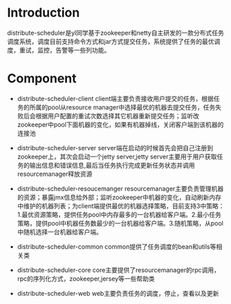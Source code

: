 # Introduction
distribute-scheduler是yl同学基于zookeeper和netty自主研发的一款分布式任务调度系统，调度目前支持命令方式和jar方式提交任务，系统提供了任务的最优调度，重试，监控，告警等一些列功能。

# Component
* distribute-scheduler-client
client端主要负责接收用户提交的任务，根据任务的所属的pool从resource manager中选择最优的机器去提交任务，任务失败后会根据用户配置的重试次数选择其它机器重新提交任务；监听改zookeeper中pool下面机器的变化，如果有机器掉线，关闭客户端到该机器的连接池

* distribute-scheduler-server
server端在启动的时候首先会把自己注册到zookeeper上，其次会启动一个jetty server,jetty server主要用于用户获取任务的输出信息和错误信息,最后当任务执行完成更新任务状态并调用resourcemanager释放资源

* distribute-scheduler-resoucemanger
resourcemanager主要负责管理机器的资源；暴露jmx信息给外部；监听zookeeper中机器的变化，自动刷新内存中维护的机器列表；为client端提供最优的机器选择策略，目前支持3中策略：1.最优资源策略，提供任务pool中内存最多的一台机器给客户端。2.最小任务策略，提供pool中机器任务数最少的一台机器给客户端。3.随机策略，从pool中随机选择一台机器给客户端。

* distribute-scheduler-common
common提供了任务调度的bean和utils等相关类

* distribute-scheduler-core
core主要提供了resourcemanager的rpc调用，rpc的序列化方式，zookeeper,jersey等一些帮助类

* distribute-scheduler-web
web主要负责任务的调度，停止，查看以及更新
